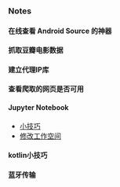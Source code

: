 ### Notes
#### 在线查看 Android Source 的神器
#### 抓取豆瓣电影数据
#### 建立代理IP库
#### 查看爬取的网页是否可用
#### Jupyter Notebook
  * [小技巧](JupyterNoteBook.md)
  * [修改工作空间](JupyterNoteBook_change_workspace.md)

#### kotlin小技巧
#### 蓝牙传输
